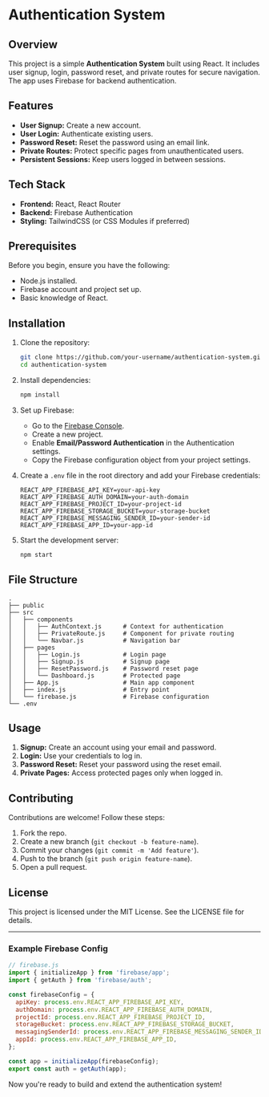 # Authentication System            

## Overview
This project is a simple **Authentication System** built using React. It includes user signup, login, password reset, and private routes for secure navigation. The app uses Firebase for backend authentication.

## Features
- **User Signup:** Create a new account.
- **User Login:** Authenticate existing users.
- **Password Reset:** Reset the password using an email link.
- **Private Routes:** Protect specific pages from unauthenticated users.
- **Persistent Sessions:** Keep users logged in between sessions.

## Tech Stack
- **Frontend:** React, React Router
- **Backend:** Firebase Authentication
- **Styling:** TailwindCSS (or CSS Modules if preferred)

## Prerequisites
Before you begin, ensure you have the following:
- Node.js installed.
- Firebase account and project set up.
- Basic knowledge of React.

## Installation

1. Clone the repository:

   ```bash
   git clone https://github.com/your-username/authentication-system.git
   cd authentication-system
   ```

2. Install dependencies:

   ```bash
   npm install
   ```

3. Set up Firebase:
   - Go to the [Firebase Console](https://console.firebase.google.com/).
   - Create a new project.
   - Enable **Email/Password Authentication** in the Authentication settings.
   - Copy the Firebase configuration object from your project settings.

4. Create a `.env` file in the root directory and add your Firebase credentials:

   ```env
   REACT_APP_FIREBASE_API_KEY=your-api-key
   REACT_APP_FIREBASE_AUTH_DOMAIN=your-auth-domain
   REACT_APP_FIREBASE_PROJECT_ID=your-project-id
   REACT_APP_FIREBASE_STORAGE_BUCKET=your-storage-bucket
   REACT_APP_FIREBASE_MESSAGING_SENDER_ID=your-sender-id
   REACT_APP_FIREBASE_APP_ID=your-app-id
   ```

5. Start the development server:

   ```bash
   npm start
   ```

## File Structure
```
.
├── public
├── src
│   ├── components
│   │   ├── AuthContext.js      # Context for authentication
│   │   ├── PrivateRoute.js     # Component for private routing
│   │   └── Navbar.js           # Navigation bar
│   ├── pages
│   │   ├── Login.js            # Login page
│   │   ├── Signup.js           # Signup page
│   │   ├── ResetPassword.js    # Password reset page
│   │   └── Dashboard.js        # Protected page
│   ├── App.js                  # Main app component
│   ├── index.js                # Entry point
│   └── firebase.js             # Firebase configuration
└── .env
```

## Usage
1. **Signup:** Create an account using your email and password.
2. **Login:** Use your credentials to log in.
3. **Password Reset:** Reset your password using the reset email.
4. **Private Pages:** Access protected pages only when logged in.

## Contributing
Contributions are welcome! Follow these steps:
1. Fork the repo.
2. Create a new branch (`git checkout -b feature-name`).
3. Commit your changes (`git commit -m 'Add feature'`).
4. Push to the branch (`git push origin feature-name`).
5. Open a pull request.

## License
This project is licensed under the MIT License. See the LICENSE file for details.

---

### Example Firebase Config
```js
// firebase.js
import { initializeApp } from 'firebase/app';
import { getAuth } from 'firebase/auth';

const firebaseConfig = {
  apiKey: process.env.REACT_APP_FIREBASE_API_KEY,
  authDomain: process.env.REACT_APP_FIREBASE_AUTH_DOMAIN,
  projectId: process.env.REACT_APP_FIREBASE_PROJECT_ID,
  storageBucket: process.env.REACT_APP_FIREBASE_STORAGE_BUCKET,
  messagingSenderId: process.env.REACT_APP_FIREBASE_MESSAGING_SENDER_ID,
  appId: process.env.REACT_APP_FIREBASE_APP_ID,
};

const app = initializeApp(firebaseConfig);
export const auth = getAuth(app);
```

Now you're ready to build and extend the authentication system!
